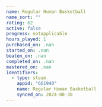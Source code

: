 ```yaml
---
name: Regular Human Basketball
name_sort: ""
rating: 62
active: false
progress: notapplicable
hours_played: 1
purchased_on: .nan
started_on: .nan
beaten_on: .nan
completed_on: .nan
mastered_on: .nan
identifiers:
  - type: steam
    appid: "661940"
    name: Regular Human Basketball
    synced_on: 2024-08-30
---
```

